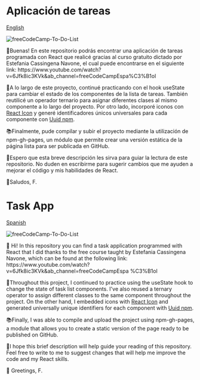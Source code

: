 <h1 id="spanishReadme">Aplicación de tareas</h1>

[English](#task-app)

![freeCodeCamp-To-Do-List](https://user-images.githubusercontent.com/108038008/205350136-314120d0-03c6-4291-aa15-954888216648.jpg)

<p>📄Buenas! En este repositorio podrás encontrar una aplicación de tareas programada con React que realicé gracias al curso gratuito dictado por Estefania Cassingena Navone, el cual puede encontrarse en el siguiente link: https://www.youtube.com/watch?v=6Jfk8ic3KVk&ab_channel=freeCodeCampEspa%C3%B1ol</p>
<p>📌A lo largo de este proyecto, continué practicando con el hook useState para cambiar el estado de los componentes de la lista de tareas. También reutilicé un operador ternario para asignar diferentes clases al mismo componente a lo largo del proyecto. Por otro lado, incorporé iconos con <a href="https://react-icons.github.io/react-icons/" target="_blank">React Icon</a> y generé identificadores únicos universales para cada componente con <a href="https://www.npmjs.com/package/uuid" target="_blank">Uuid npm</a>.</p> 
<p>📚Finalmente, pude compilar y subir el proyecto mediante la utilización de npm-gh-pages, un módulo que permite crear una versión estática de la página lista para ser publicada en GitHub.</p>
<p>🔎Espero que esta breve descripción les sirva para guiar la lectura de este repositorio. No duden en escribirme para sugerir cambios que me ayuden a mejorar el código y mis habilidades de React.</p>
<p>🤖Saludos, F.</p>

# Task App

<a href="#spanishReadme">Spanish</a>

![freeCodeCamp-To-Do-List](https://user-images.githubusercontent.com/108038008/205350136-314120d0-03c6-4291-aa15-954888216648.jpg)

<p>📄 Hi! In this repository you can find a task application programmed with React that I did thanks to the free course taught by Estefania Cassingena Navone, which can be found at the following link: https://www.youtube.com/watch?v=6Jfk8ic3KVk&ab_channel=freeCodeCampEspa %C3%B1ol</p>
<p>📌Throughout this project, I continued to practice using the useState hook to change the state of task list components. I've also reused a ternary operator to assign different classes to the same component throughout the project. On the other hand, I embedded icons with <a href="https://react-icons.github.io/react-icons/" target="_blank">React Icon</a> and generated universally unique identifiers for each component with <a href="https://www.npmjs.com/package/uuid" target="_blank">Uuid npm</a>.</p>
<p>📚Finally, I was able to compile and upload the project using npm-gh-pages, a module that allows you to create a static version of the page ready to be published on GitHub.</p>
<p>🔎I hope this brief description will help guide your reading of this repository. Feel free to write to me to suggest changes that will help me improve the code and my React skills.</p>
<p>🤖 Greetings, F.</p>

